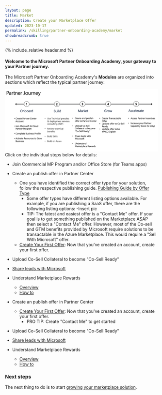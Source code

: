 ```yaml
---
layout: page
title: Market
description: Create your Marketplace Offer
updated: 2023-10-17
permalink: /skilling/partner-onboarding-academy/market
showbreadcrumb: true
---
```

{% include_relative header.md %}

#### Welcome to the Microsoft Partner Onboarding Academy, your gateway to your Partner journey. 

The Microsoft Partner Onboarding Academy's **Modules** are organized into sections which reflect the typical partner journey:

![](../../../assets/partner-onboarding/partner-journey.png)
Click on the individual steps below for details:

- Join Commercial MP Program and/or Office Store (for Teams apps)

- Create an publish offer in Partner Center
  - One you have identified the correct offer type for your solution, follow the respective publishing guide. [Publishing Guide by Offer Type](https://learn.microsoft.com/en-us/partner-center/marketplace/publisher-guide-by-offer-type)
     - Some offer types have different listing options available. For example, if you are publishing a SaaS offer, there are the following listing options:
     -Insert pic 
     - TIP: The fatest and easiest offer is a "Contact Me" offer. If your goal is to get something published on the Marketplace ASAP then select a "Contact Me" offer. However, most of the Co-sell and GTM benefits provided by Microsoft require solutions to be transactable in the Azure Marketplace. This would require a "Sell With Microsoft" offer. 
  - [Create Your First Offer](/PartnerResources/skilling/partner-onboarding-academy/create-offer): Now that you've created an account, create your first offer.

- Upload Co-Sell Collateral to become "Co-Sell Ready"
- [Share leads with Microsoft](https://learn.microsoft.com/en-us/partner-center/manage-leads)
- Understand Marketplace Rewards
  - [Overview](https://partner.microsoft.com/en-US/solutions/go-to-market#/)
  - [How to](https://learn.microsoft.com/en-us/partner-center/mpn-learn-about-go-to-market-benefits)
- Create an publish offer in Partner Center
  - [Create Your First Offer](/PartnerResources/skilling/partner-onboarding-academy/create-offer): Now that you've created an account, create your first offer.
    - PRO TIP: Create "Contact Me" to get started
- Upload Co-Sell Collateral to become "Co-Sell Ready"
- [Share leads with Microsoft](https://learn.microsoft.com/en-us/partner-center/manage-leads)
- Understand Marketplace Rewards
  - [Overview](https://partner.microsoft.com/en-US/solutions/go-to-market#/)
  - [How to](https://learn.microsoft.com/en-us/partner-center/mpn-learn-about-go-to-market-benefits)


### Next steps

The next thing to do is to start [growing your marketplace solution](/PartnerResources/skilling/partner-onboarding-academy/grow).
